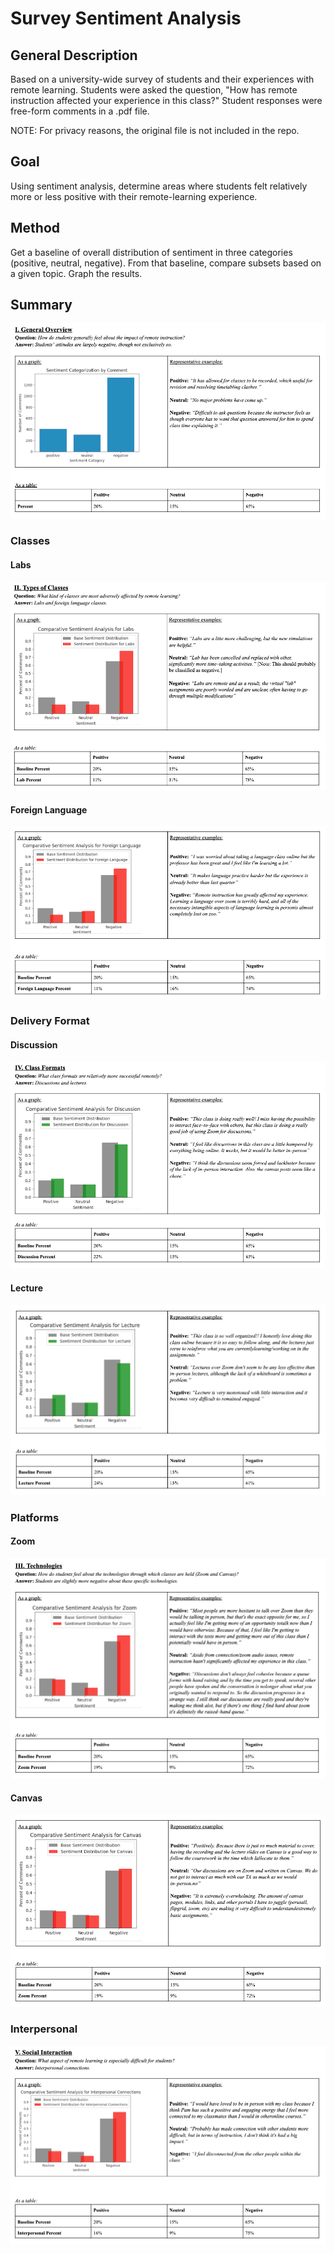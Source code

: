 # Survey Sentiment Analysis


## General Description
Based on a university-wide survey of students and their experiences with remote learning.  Students were asked the question, "How has remote instruction affected your experience in this class?"  Student responses were free-form comments in a .pdf file.

NOTE: For privacy reasons, the original file is not included in the repo.

## Goal
Using sentiment analysis, determine areas where students felt relatively more or less positive with their remote-learning experience.  

## Method
Get a baseline of overall distribution of sentiment in three categories (positive, neutral, negative).  From that baseline, compare subsets based on a given topic.  Graph the results.


## Summary
![overview](readme/overview.png)

### Classes
#### Labs
![labs](readme/classes_labs.png)
#### Foreign Language
![language](readme/classes_language.png)


### Delivery Format
#### Discussion
![discussion](readme/format_discussion.png)
#### Lecture
![lecture](readme/format_lecture.png)

### Platforms
#### Zoom
![zoom](readme/platforms_zoom.png)
#### Canvas
![canvas](readme/platforms_canvas.png)


### Interpersonal
![interpersonal](readme/social.png)
